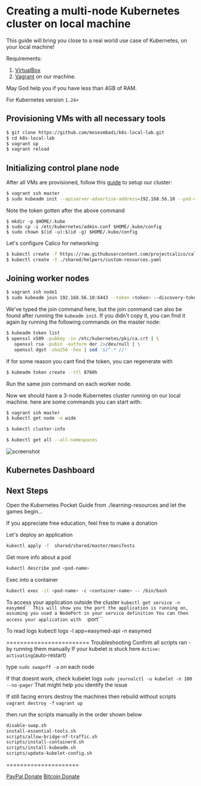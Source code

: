 # Creating a multi-node Kubernetes cluster on local machine
This guide will bring you close to a real world use case of Kubernetes, on your local machine!

Requirements:
1. [VirtualBox](https://www.virtualbox.org/) 
2. [Vagrant](https://www.vagrantup.com/) on our machine. 

May God help you if you have less than 4GB of RAM.

For Kubernetes version `1.24+`

## Provisioning VMs with all necessary tools
```sh
$ git clone https://github.com/mosesmbadi/k8s-local-lab.git
$ cd k8s-local-lab
$ vagrant up
$ vagrant reload
```

## Initializing control plane node
After all VMs are provisioned, follow this [guide](https://kubernetes.io/docs/setup/production-environment/tools/kubeadm/create-cluster-kubeadm/) to setup our cluster:

```sh
$ vagrant ssh master
$ sudo kubeadm init --apiserver-advertise-address=192.168.56.10 --pod-network-cidr=10.244.0.0/16
```
Note the token gotten after the above command

```
$ mkdir -p $HOME/.kube
$ sudo cp -i /etc/kubernetes/admin.conf $HOME/.kube/config
$ sudo chown $(id -u):$(id -g) $HOME/.kube/config
```
Let's configure Calico for networking:
```sh
$ kubectl create -f https://raw.githubusercontent.com/projectcalico/calico/v3.27.0/manifests/tigera-operator.yaml
$ kubectl create -f ./shared/helpers/custom-resources.yaml
```


## Joining worker nodes
```sh
$ vagrant ssh node1
$ sudo kubeadm join 192.168.56.10:6443 --token <token> --discovery-token-ca-cert-hash sha256:<hash>
```
We've typed the join command here, but the join command can also be found after running the `kubeadm init`. If you didn't copy it, you can find it again by running the following commands on the master node:

```sh
$ kubeadm token list
$ openssl x509 -pubkey -in /etc/kubernetes/pki/ca.crt | \
   openssl rsa -pubin -outform der 2>/dev/null | \
   openssl dgst -sha256 -hex | sed 's/^.* //'
```

If for some reason you cant find the token, you can regenerate with
```sh
$ kubeadm token create --ttl 8760h
```

Run the same join command on each worker node.

Now we should have a 3-node Kubernetes cluster running on our local machine.
here are some commands you can start with:

```sh
$ vagrant ssh master
$ kubectl get node -o wide
```

```sh
$ kubectl cluster-info
```

```sh
$ kubectl get all --all-namespaces

```


![screenshot](./screenshots/k8s-local-dev.png)


## Kubernetes Dashboard

## Next Steps
Open the Kubernetes Pocket Guide from ./learning-resources
and let the games begin...

If you appreciate free education, feel free to make a donation


Let's deploy an application
```sh
kubectl apply -f  shared/shared/master/manifests
```

Get more info about a pod
```sh
kubectl describe pod <pod-name>
```

Exec into a container
```sh
kubectl exec -it <pod-name> -c <container-name> -- /bin/bash
```

To access your application outside the cluster 
```kubectl get service -n easymed``
This will show you the port the application is running on, assuming you used a NodePort in your service definition
You can then access your application with 
```<node-ipaddress>:port```



To read logs
kubectl logs -l app=easymed-api -n easymed


========================
Troubleshooting
Confirm all scripts ran - by running them manually
If your kubelet is stuck here ``Active: activating``(auto-restart)

type ``sudo swapoff -a`` on each node

If that doesnt work, check kubelet logs
``sudo journalctl -u kubelet -n 100 --no-pager``
That might help you identify the issue

If still facing errors destroy the machines then rebuild without scripts
``vagrant destroy -f``
``vagrant up``

then run the scripts manually in the order shown below
```sh
disable-swap.sh
install-essential-tools.sh
scripts/allow-bridge-nf-traffic.sh
scripts/install-containerd.sh
scripts/install-kubeadm.sh
scripts/update-kubelet-config.sh
```
=====================


[PayPal Donate](https://www.paypal.com/donate/?hosted_button_id=45A3RRNJMNAGQ)
[Bitcoin Donate](bc1q9cymjyzt7zj28zcztjafys0sur329gektd4zzh)